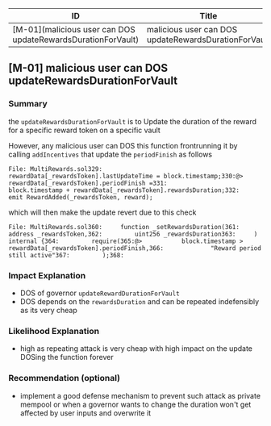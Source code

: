 
| ID                                                           | Title                                                | Severity |
| ------------------------------------------------------------ | ---------------------------------------------------- | -------- |
| [M-01](malicious user can DOS updateRewardsDurationForVault) | malicious user can DOS updateRewardsDurationForVault | Medium   |

## [M-01] malicious user can DOS updateRewardsDurationForVault
### Summary

the `updateRewardsDurationForVault` is to Update the duration of the reward for a specific reward token on a specific vault

However, any malicious user can DOS this function frontrunning it by calling `addIncentives` that update the `periodFinish` as follows

```
File: MultiRewards.sol329:         rewardData[_rewardsToken].lastUpdateTime = block.timestamp;330:@>       rewardData[_rewardsToken].periodFinish =331:             block.timestamp + rewardData[_rewardsToken].rewardsDuration;332:         emit RewardAdded(_rewardsToken, reward);
```

which will then make the update revert due to this check

```
File: MultiRewards.sol360:     function _setRewardsDuration(361:         address _rewardsToken,362:         uint256 _rewardsDuration363:     ) internal {364:         require(365:@>           block.timestamp > rewardData[_rewardsToken].periodFinish,366:             "Reward period still active"367:         );368:
```

### Impact Explanation

- DOS of governor `updateRewardDurationForVault`
- DOS depends on the `rewardsDuration` and can be repeated indefensibly as its very cheap

### Likelihood Explanation

- high as repeating attack is very cheap with high impact on the update DOSing the function forever

### Recommendation (optional)

- implement a good defense mechanism to prevent such attack as private mempool or when a governor wants to change the duration won't get affected by user inputs and overwrite it